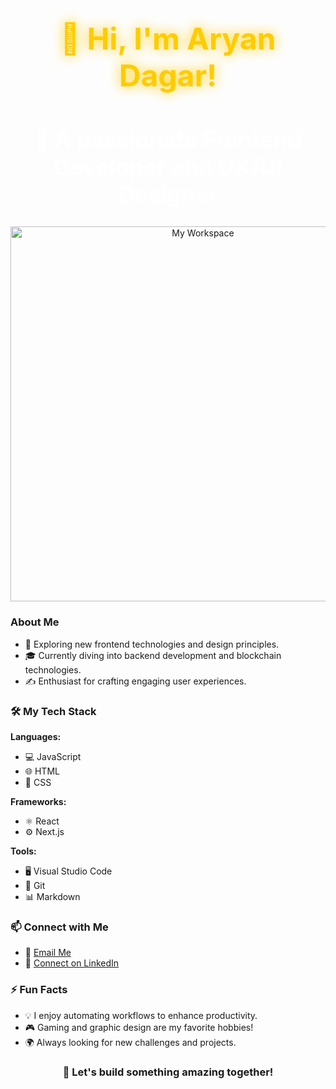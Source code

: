 <!-- Animated Name -->
<div align="center">
  <h1 style="font-size: 48px; color: #ffcc00; text-shadow: 0 0 20px #ffcc00;">👋 Hi, I'm Aryan Dagar!</h1>
  <h2 style="font-size: 36px; color: white;">🌟 A passionate Frontend Developer and UX/UI Designer</h2>
  <img src="https://your-image-url.png" alt="My Workspace" width="600" />
</div>

<!-- About Me -->
### About Me
- 🤔 Exploring new frontend technologies and design principles.
- 🎓 Currently diving into backend development and blockchain technologies.
- ✍️ Enthusiast for crafting engaging user experiences.

<!-- My Tech Stack -->
### 🛠 My Tech Stack
**Languages:**
- 💻 JavaScript
- 🌐 HTML
- 🎨 CSS

**Frameworks:**
- ⚛️ React
- ⚙️ Next.js

**Tools:**
- 🖥 Visual Studio Code
- 🔧 Git
- 📊 Markdown

<!-- Connect with Me -->
### 📫 Connect with Me
- 📧 [Email Me](mailto:your-email@example.com)
- 🔗 [Connect on LinkedIn](https://www.linkedin.com/in/aryan-dagar-5b7a761b1)

<!-- Fun Facts -->
### ⚡ Fun Facts
- 💡 I enjoy automating workflows to enhance productivity.
- 🎮 Gaming and graphic design are my favorite hobbies!
- 🌍 Always looking for new challenges and projects.

<!-- Footer -->
<div align="center">
  <h3>🚀 Let's build something amazing together!</h3>
</div>
